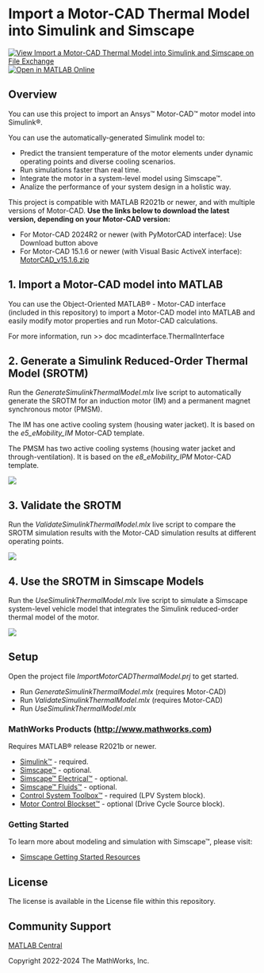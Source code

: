 # **Import a Motor-CAD Thermal Model into Simulink and Simscape**

[![View Import a Motor-CAD Thermal Model into Simulink and Simscape on File Exchange](https://www.mathworks.com/matlabcentral/images/matlab-file-exchange.svg)](https://www.mathworks.com/matlabcentral/fileexchange/120598-import-a-motor-cad-thermal-model-into-simulink-and-simscape) [![Open in MATLAB Online](https://www.mathworks.com/images/responsive/global/open-in-matlab-online.svg)](https://matlab.mathworks.com/open/github/v1?repo=mathworks/import-motorcad-thermal-simulink)

## Overview
You can use this project to import an Ansys™ Motor-CAD™ motor model into Simulink®. 

You can use the automatically-generated Simulink model to:
 * Predict the transient temperature of the motor elements under dynamic operating points and diverse cooling scenarios. 
 * Run simulations faster than real time.
 * Integrate the motor in a system-level model using Simscape™.
 * Analize the performance of your system design in a holistic way.

This project is compatible with MATLAB R2021b or newer, and with multiple versions of Motor-CAD.
**Use the links below to download the latest version, depending on your Motor-CAD version:**
- For Motor-CAD 2024R2 or newer (with PyMotorCAD interface): Use Download button above
- For Motor-CAD 15.1.6 or newer (with Visual Basic ActiveX interface): [MotorCAD_v15.1.6.zip](https://github.com/mathworks/import-motorcad-thermal-simulink/archive/refs/tags/MotorCAD_v15.1.6.zip)

## 1. Import a Motor-CAD model into MATLAB ##
You can use the Object-Oriented MATLAB® - Motor-CAD interface (included in this repository) to import a Motor-CAD model into MATLAB and easily modify motor properties and run Motor-CAD calculations.

For more information, run >> doc mcadinterface.ThermalInterface

## 2. Generate a Simulink Reduced-Order Thermal Model (SROTM) ##
Run the *GenerateSimulinkThermalModel.mlx* live script to automatically generate the SROTM for an induction motor (IM) and a permanent magnet synchronous motor (PMSM).

The IM has one active cooling system (housing water jacket). It is based on the *e5_eMobility_IM* Motor-CAD template.

The PMSM has two active cooling systems (housing water jacket and through-ventilation). It is based on the *e8_eMobility_IPM* Motor-CAD template.

![](/images/e8_IPMSM_HWJandVent_ROM_screenshot.PNG)

## 3. Validate the SROTM ##
Run the *ValidateSimulinkThermalModel.mlx* live script to compare the SROTM simulation results with the Motor-CAD simulation results at different operating points.

![](/images/validateSROTM_screenshot.PNG)

## 4. Use the SROTM in Simscape Models ##
Run the *UseSimulinkThermalModel.mlx* live script to simulate a Simscape system-level vehicle model that integrates the Simulink reduced-order thermal model of the motor.

![](/images/SimscapeSystemLevel_screenshot.PNG)

## Setup 
Open the project file *ImportMotorCADThermalModel.prj* to get started.
- Run *GenerateSimulinkThermalModel.mlx* (requires Motor-CAD)
- Run *ValidateSimulinkThermalModel.mlx* (requires Motor-CAD)
- Run *UseSimulinkThermalModel.mlx* 

### MathWorks Products (http://www.mathworks.com)
Requires MATLAB® release R2021b or newer.
- [Simulink™](https://www.mathworks.com/products/simulink.html) - required.
- [Simscape™](https://www.mathworks.com/products/simscape.html) - optional.
- [Simscape™ Electrical™](https://www.mathworks.com/products/simscape-electrical.html) - optional.
- [Simscape™ Fluids™](https://www.mathworks.com/products/simscape-fluids.html) - optional.
- [Control System Toolbox™](https://www.mathworks.com/products/control.html) - required (LPV System block).
- [Motor Control Blockset™](https://www.mathworks.com/products/motor-control.html) - optional (Drive Cycle Source block).

### Getting Started 
To learn more about modeling and simulation with Simscape™, please visit:
* [Simscape Getting Started Resources](https://www.mathworks.com/solutions/physical-modeling/resources.html)

## License
The license is available in the License file within this repository.

## Community Support
[MATLAB Central](https://www.mathworks.com/matlabcentral)

Copyright 2022-2024 The MathWorks, Inc.
